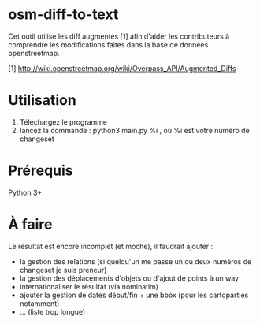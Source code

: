 # osm-diff-to-text
Cet outil utilise les diff augmentés [1] afin d'aider les contributeurs à comprendre les modifications faites dans la base de données openstreetmap.

[1] http://wiki.openstreetmap.org/wiki/Overpass_API/Augmented_Diffs

# Utilisation
1. Téléchargez le programme
2. lancez la commande : python3 main.py %i , où %i est votre numéro de changeset

# Prérequis

Python 3+

# À faire

Le résultat est encore incomplet (et moche), il faudrait ajouter :
* la gestion des relations (si quelqu'un me passe un ou deux numéros de changeset je suis preneur)
* la gestion des déplacements d'objets ou d'ajout de points à un way
* internationaliser le résultat (via nominatim)
* ajouter la gestion de dates début/fin + une bbox (pour les cartoparties notamment)
* ... (liste trop longue)
